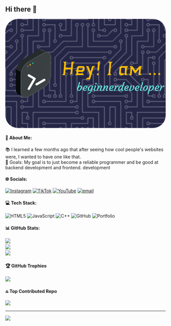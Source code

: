 ## Hi there 👋

![Header](./image/github-header-image.png)

#### 💫 About Me:
📚 I learned a few months ago that after seeing how cool people's websites were, I wanted to have one like that.<br>🎯 Goals: My goal is to just become a reliable programmer and be good at backend development and frontend. development


####  🌐 Socials:
[![Instagram](https://img.shields.io/badge/Instagram-%23E4405F.svg?logo=Instagram&logoColor=white)](https://instagram.com/arilhidayat_02) [![TikTok](https://img.shields.io/badge/TikTok-%23000000.svg?logo=TikTok&logoColor=white)](https://tiktok.com/@arilhidayat_02) [![YouTube](https://img.shields.io/badge/YouTube-%23FF0000.svg?logo=YouTube&logoColor=white)](https://youtube.com/@ArilHidayat_02) [![email](https://img.shields.io/badge/Email-D14836?logo=gmail&logoColor=white)](mailto:arilhidayat202@gmail.com) 

#### 💻 Tech Stack:
![HTML5](https://img.shields.io/badge/html5-%23E34F26.svg?style=plastic&logo=html5&logoColor=white) ![JavaScript](https://img.shields.io/badge/javascript-%23323330.svg?style=plastic&logo=javascript&logoColor=%23F7DF1E) ![C++](https://img.shields.io/badge/c++-%2300599C.svg?style=plastic&logo=c%2B%2B&logoColor=white) ![GitHub](https://img.shields.io/badge/github-%23121011.svg?style=plastic&logo=github&logoColor=white) ![Portfolio](https://img.shields.io/badge/Portfolio-%23000000.svg?style=plastic&logo=firefox&logoColor=#FF7139)

#### 📊 GitHub Stats:
![](https://github-readme-stats.vercel.app/api?username=ArilCode&theme=one_dark_pro&hide_border=false&include_all_commits=false&count_private=false)<br/>
![](https://nirzak-streak-stats.vercel.app/?user=ArilCode&theme=one_dark_pro&hide_border=false)<br/>
![](https://github-readme-stats.vercel.app/api/top-langs/?username=ArilCode&theme=one_dark_pro&hide_border=false&include_all_commits=false&count_private=false&layout=compact)

#### 🏆 GitHub Trophies
![](https://github-profile-trophy.vercel.app/?username=ArilCode&theme=radical&no-frame=false&no-bg=true&margin-w=4)

#### 🔝 Top Contributed Repo
![](https://github-contributor-stats.vercel.app/api?username=ArilCode&limit=5&theme=aura&combine_all_yearly_contributions=true)

---
[![](https://visitcount.itsvg.in/api?id=ArilCode&icon=4&color=6)](https://visitcount.itsvg.in)

<!-- Proudly created with GPRM ( https://gprm.itsvg.in ) -->

<!--
**ArilCode/ArilCode** is a ✨ _special_ ✨ repository because its `README.md` (this file) appears on your GitHub profile.

Here are some ideas to get you started:

- 🔭 I’m currently working on ...
- 🌱 I’m currently learning ...
- 👯 I’m looking to collaborate on ...
- 🤔 I’m looking for help with ...
- 💬 Ask me about ...
- 📫 How to reach me: ...
- 😄 Pronouns: ...
- ⚡ Fun fact: ...
-->
